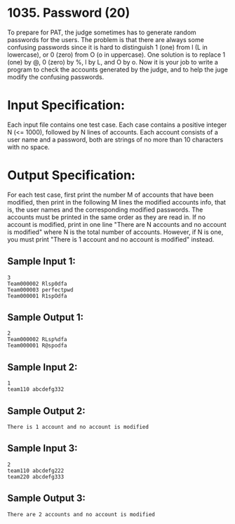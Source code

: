 # 1035. Password (20)

To prepare for PAT, the judge sometimes has to generate random passwords for the users. The problem is that there are always some confusing passwords since it is hard to distinguish 1 (one) from l (L in lowercase), or 0 (zero) from O (o in uppercase). One solution is to replace 1 (one) by @, 0 (zero) by %, l by L, and O by o. Now it is your job to write a program to check the accounts generated by the judge, and to help the juge modify the confusing passwords.

# Input Specification:

Each input file contains one test case. Each case contains a positive integer N (<= 1000), followed by N lines of accounts. Each account consists of a user name and a password, both are strings of no more than 10 characters with no space.

# Output Specification:

For each test case, first print the number M of accounts that have been modified, then print in the following M lines the modified accounts info, that is, the user names and the corresponding modified passwords. The accounts must be printed in the same order as they are read in. If no account is modified, print in one line "There are N accounts and no account is modified" where N is the total number of accounts. However, if N is one, you must print "There is 1 account and no account is modified" instead.

## Sample Input 1:

```
3
Team000002 Rlsp0dfa
Team000003 perfectpwd
Team000001 R1spOdfa
```

## Sample Output 1:

```
2
Team000002 RLsp%dfa
Team000001 R@spodfa
```

## Sample Input 2:

```
1
team110 abcdefg332
```

## Sample Output 2:

```
There is 1 account and no account is modified
```

## Sample Input 3:

```
2
team110 abcdefg222
team220 abcdefg333
```

## Sample Output 3:

```
There are 2 accounts and no account is modified
```

